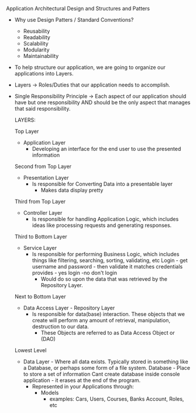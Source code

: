Application Architectural Design and Structures and Patters

* Why use Design Patters / Standard Conventions?
    * Reusability
    * Readability
    * Scalability
    * Modularity
    * Maintainability

* To help structure our application, we are going to organize our applications into Layers.

* Layers -> Roles/Duties that our application needs to accomplish.

* Single Responsibility Principle -> Each aspect of our application should have but one responsibility AND should be the only aspect that 
  manages that said responsibility.


  LAYERS:

    Top Layer
    * Application Layer
        * Developing an interface for the end user to use the presented information 


    Second from Top Layer
    * Presentation Layer
        * Is responsible for Converting Data into a presentable layer
            * Makes data display pretty


    Third from Top Layer
    * Controller Layer
        * Is responsible for handling Application Logic, which includes ideas like processing requests and generating responses.


    Third to Bottom Layer
    * Service Layer
        * Is responsible for performing Business Logic, which includes things like filtering, searching, sorting, validating, etc
          Login - get username and password - then validate it matches credentials provides - yes login -no don't login
          * Would do so upon the data that was retrieved by the Repository Layer.

    Next to Bottom Layer
    * Data Access Layer - Repository Layer
        * Is responsible for data(base) interaction.
          These objects that we create will perform any amount of retrieval, manipulation, destruction to our data.
          * These Objects are referred to as Data Access Object or (DAO)


    Lowest Level
    * Data Layer - Where all data exists.  Typically stored in something like a Database, or perhaps some form of a file system.
        Database - Place to store a set of information
        Cant create database inside console application - it erases at the end of the program.
        * Represented in your Applications through:
            * Models
                * examples: Cars, Users, Courses, Banks Account, Roles, etc

